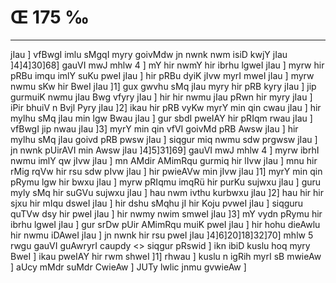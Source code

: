 # Œ 175 ‰
---
jIau ] vfBwgI imlu sMgqI myry goivMdw jn nwnk nwm isiD kwjY jIau
]4]4]30]68] gauVI mwJ mhlw 4 ] mY hir nwmY hir ibrhu lgweI
jIau ] myrw hir pRBu imqu imlY suKu pweI jIau ] hir pRBu dyiK jIvw myrI
mweI jIau ] myrw nwmu sKw hir BweI jIau ]1] gux gwvhu sMq jIau myry
hir pRB kyry jIau ] jip gurmuiK nwmu jIau Bwg vfyry jIau ] hir hir nwmu
jIau pRwn hir myry jIau ] iPir bhuiV n Bvjl Pyry jIau ]2] ikau hir pRB
vyKw myrY min qin cwau jIau ] hir mylhu sMq jIau min lgw Bwau jIau ]
gur sbdI pweIAY hir pRIqm rwau jIau ] vfBwgI jip nwau jIau ]3] myrY
min qin vfVI goivMd pRB Awsw jIau ] hir mylhu sMq jIau goivd pRB pwsw
jIau ] siqgur miq nwmu sdw prgwsw jIau ] jn nwnk pUirAVI min Awsw
jIau ]4]5]31]69] gauVI mwJ mhlw 4 ] myrw ibrhI nwmu imlY qw jIvw
jIau ] mn AMdir AMimRqu gurmiq hir lIvw jIau ] mnu hir rMig rqVw hir
rsu sdw pIvw jIau ] hir pwieAVw min jIvw jIau ]1] myrY min qin pRymu
lgw hir bwxu jIau ] myrw pRIqmu imqRü hir purKu sujwxu jIau ] guru myly sMq
hir suGVu sujwxu jIau ] hau nwm ivthu kurbwxu jIau ]2] hau hir hir
sjxu hir mIqu dsweI jIau ] hir dshu sMqhu jI hir Koju pvweI jIau ]
siqguru quTVw dsy hir pweI jIau ] hir nwmy nwim smweI jIau ]3] mY
vydn pRymu hir ibrhu lgweI jIau ] gur srDw pUir AMimRqu muiK pweI jIau ]
hir hohu dieAwlu hir nwmu iDAweI jIau ] jn nwnk hir rsu pweI jIau
]4]6]20]18]32]70]
mhlw 5 rwgu gauVI guAwryrI caupdy <> siqgur pRswid ]
ikn ibiD kuslu hoq myry BweI ] ikau pweIAY hir rwm shweI ]1] rhwau ]
kuslu n igRih myrI sB mwieAw ] aUcy mMdr suMdr CwieAw ] JUTy lwlic
jnmu gvwieAw ]
####
